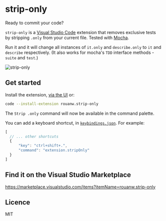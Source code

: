 # strip-only

Ready to commit your code?

`strip-only` is a [Visual Studio Code](https://code.visualstudio.com/) extension that removes exclusive tests by stripping `.only` from your current file. Tested with [Mocha](https://mochajs.org/).

Run it and it will change all instances of `it.only` and `describe.only` to `it` and `describe` respectively. (It also works for mocha's `TDD` interface methods - `suite` and `test`.)

![strip-only](https://user-images.githubusercontent.com/2362668/41152450-e81811f8-6b13-11e8-893d-e22f9321f724.gif)

## Get started

Install the extension, [via the UI](https://code.visualstudio.com/docs/editor/extension-gallery) or:

```sh
code --install-extension rouanw.strip-only
```

The `Strip .only` command will now be available in the command palette.

You can add a keyboard shortcut, in [`keybindings.json`](https://code.visualstudio.com/docs/getstarted/tips-and-tricks#_customize-your-keyboard-shortcuts). For example:

```js
[
  // ... other shortcuts
  {
      "key": "ctrl+shift+.",
      "command": "extension.stripOnly"
  }
]
```

## Find it on the Visual Studio Marketplace

https://marketplace.visualstudio.com/items?itemName=rouanw.strip-only

## Licence

MIT
